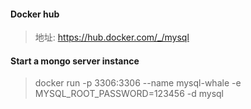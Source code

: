 #### Docker hub
> 地址: https://hub.docker.com/_/mysql

#### Start a mongo server instance
> docker run -p 3306:3306 --name mysql-whale -e MYSQL_ROOT_PASSWORD=123456 -d mysql

